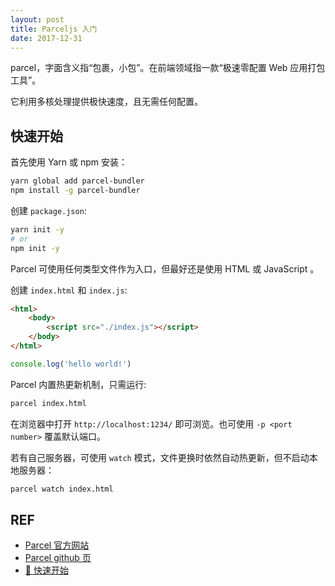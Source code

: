 ```yaml
---
layout: post
title: Parceljs 入门
date: 2017-12-31
---
```


parcel，字面含义指“包裹，小包”。在前端领域指一款“极速零配置 Web 应用打包工具”。

它利用多核处理提供极快速度，且无需任何配置。

## 快速开始

首先使用 Yarn 或 npm 安装：

```sh
yarn global add parcel-bundler
npm install -g parcel-bundler
```

创建 `package.json`:

```sh
yarn init -y
# or
npm init -y
```

Parcel 可使用任何类型文件作为入口，但最好还是使用 HTML 或 JavaScript 。

创建 `index.html` 和 `index.js`:

```html
<html>
    <body>
        <script src="./index.js"></script>
    </body>
</html>
```

```javascript
console.log('hello world!')
```

Parcel 内置热更新机制，只需运行:

```sh
parcel index.html
```

在浏览器中打开 `http://localhost:1234/` 即可浏览。也可使用 `-p <port number>` 覆盖默认端口。

若有自己服务器，可使用 `watch` 模式，文件更换时依然自动热更新，但不启动本地服务器：

```sh
parcel watch index.html
```

## REF

- [Parcel 官方网站][home]
- [Parcel github 页][github]
- [🚀 快速开始][started]

[home]: https://parceljs.org/
[github]: https://github.com/parcel-bundler/parcel
[devongovett]: https://github.com/devongovett
[started]: https://parceljs.org/getting_started.html